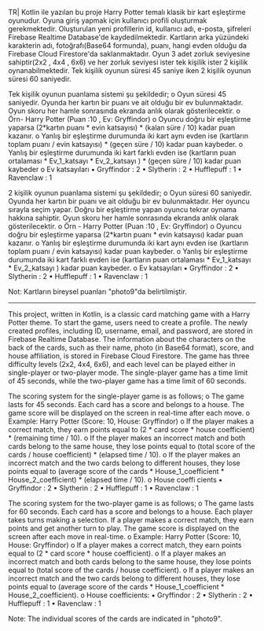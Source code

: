 TR| Kotlin ile yazılan bu proje Harry Potter temalı klasik bir kart eşleştirme oyunudur. Oyuna giriş yapmak için kullanıcı profili oluşturmak gerekmektedir. Oluşturulan yeni profillerin id, kullanıcı adı, e-posta, şifreleri Firebase Realtime Database'de kaydedilmektedir. Kartların arka yüzündeki karakterin adı, fotoğrafı(Base64 formunda), puanı, hangi evden olduğu da Firebase Cloud Firestore'da saklanmaktadır. Oyun 3 adet zorluk seviyesine sahiptir(2x2 , 4x4 , 6x6) ve her zorluk seviyesi ister tek kişilik ister 2 kişilik oynanabilmektedir. Tek kişilik oyunun süresi 45 saniye iken 2 kişilik oyunun süresi 60 saniyedir.

Tek kişilik oyunun puanlama sistemi şu şekildedir;
o Oyun süresi 45 saniyedir. Oyunda her kartın bir puanı ve ait olduğu bir ev bulunmaktadır. Oyun skoru her hamle sonrasında ekranda anlık olarak gösterilecektir.
o Örn- Harry Potter (Puan :10 , Ev: Gryffindor)
o Oyuncu doğru bir eşleştirme yaparsa (2*kartın puanı * evin katsayısı) * (kalan süre / 10) kadar puan kazanır.
o Yanlış bir eşleştirme durumunda iki kart aynı evden ise (kartların toplam puanı / evin katsayısı) * (geçen süre / 10) kadar puan kaybeder.
o Yanlış bir eşleştirme durumunda iki kart farklı evden ise (kartların puan ortalaması * Ev_1_katsayı * Ev_2_katsayı ) * (geçen süre / 10) kadar puan kaybeder
o Ev katsayıları
▪ Gryffindor : 2
▪ Slytherin : 2
▪ Hufflepuff : 1
▪ Ravenclaw : 1

2 kişilik oyunun puanlama sistemi şu şekildedir;
o Oyun süresi 60 saniyedir. Oyunda her kartın bir puanı ve ait olduğu bir ev bulunmaktadır. Her oyuncu sırayla seçim yapar. Doğru bir eşleştirme yapan oyuncu tekrar oynama hakkına sahiptir. Oyun skoru her hamle sonrasında ekranda anlık olarak gösterilecektir.
o Örn - Harry Potter (Puan :10 , Ev: Gryffindor)
o Oyuncu doğru bir eşleştirme yaparsa (2*kartın puanı * evin katsayısı) kadar puan kazanır.
o Yanlış bir eşleştirme durumunda iki kart aynı evden ise (kartların toplam puanı / evin katsayısı) kadar puan kaybeder.
o Yanlış bir eşleştirme durumunda iki kart farklı evden ise (kartların puan ortalaması * Ev_1_katsayı * Ev_2_katsayı ) kadar puan kaybeder.
o Ev katsayıları
▪ Gryffindor : 2
▪ Slytherin : 2
▪ Hufflepuff : 1
▪ Ravenclaw : 1
 
Not: Kartların bireysel puanları "photo9"da belirtilmiştir.

-----------------------------------------------------------------------------------------------------------------------------------------

This project, written in Kotlin, is a classic card matching game with a Harry Potter theme. To start the game, users need to create a profile. The newly created profiles, including ID, username, email, and password, are stored in Firebase Realtime Database. The information about the characters on the back of the cards, such as their name, photo (in Base64 format), score, and house affiliation, is stored in Firebase Cloud Firestore. The game has three difficulty levels (2x2, 4x4, 6x6), and each level can be played either in single-player or two-player mode. The single-player game has a time limit of 45 seconds, while the two-player game has a time limit of 60 seconds.

The scoring system for the single-player game is as follows;
o The game lasts for 45 seconds. Each card has a score and belongs to a house. The game score will be displayed on the screen in real-time after each move.
o Example: Harry Potter (Score: 10, House: Gryffindor)
o If the player makes a correct match, they earn points equal to (2 * card score * house coefficient) * (remaining time / 10).
o If the player makes an incorrect match and both cards belong to the same house, they lose points equal to (total score of the cards / house coefficient) * (elapsed time / 10).
o If the player makes an incorrect match and the two cards belong to different houses, they lose points equal to (average score of the cards * House_1_coefficient * House_2_coefficient) * (elapsed time / 10).
o House coeffi cients
▪ Gryffindor : 2
▪ Slytherin : 2
▪ Hufflepuff : 1
▪ Ravenclaw : 1

The scoring system for the two-player game is as follows;
o The game lasts for 60 seconds. Each card has a score and belongs to a house. Each player takes turns making a selection. If a player makes a correct match, they earn points and get another turn to play. The game score is displayed on the screen after each move in real-time.
o Example: Harry Potter (Score: 10, House: Gryffindor)
o If a player makes a correct match, they earn points equal to (2 * card score * house coefficient).
o If a player makes an incorrect match and both cards belong to the same house, they lose points equal to (total score of the cards / house coefficient).
o If a player makes an incorrect match and the two cards belong to different houses, they lose points equal to (average score of the cards * House_1_coefficient * House_2_coefficient).
o House coefficients:
▪ Gryffindor : 2
▪ Slytherin : 2
▪ Hufflepuff : 1
▪ Ravenclaw : 1

Note: The individual scores of the cards are indicated in "photo9".

